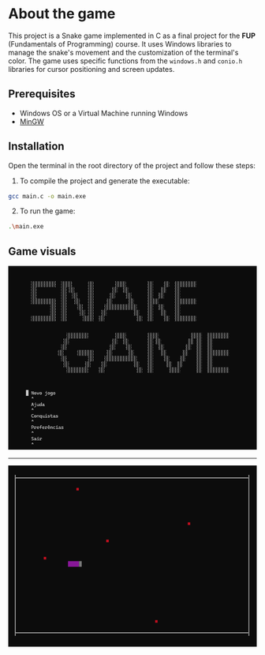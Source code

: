 # About the game
This project is a Snake game implemented in C as a final project for the **FUP** (Fundamentals of Programming) course. It uses Windows libraries to manage the snake's movement and the customization of the terminal's color. The game uses specific functions from the `windows.h` and `conio.h` libraries for cursor positioning and screen updates.

## Prerequisites
- Windows OS or a Virtual Machine running Windows
- [MinGW](https://sourceforge.net/projects/mingw/)

## Installation
Open the terminal in the root directory of the project and follow these steps:
1. To compile the project and generate the executable:
```bash
gcc main.c -o main.exe
```
2. To run the game:
```bash
.\main.exe
```
## Game visuals
![Game start menu](/images/menu.gif)

---

![Snake devouring apples](/images/full_gameplay.gif)
